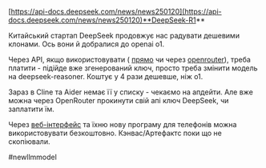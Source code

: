 <!--
date: 2025-01-21T11:50:13
-->

 [https://api-docs.deepseek.com/news/news250120](https://api-docs.deepseek.com/news/news250120)**DeepSeek-R1**

Китайський стартап DeepSeek продовжує нас радувати дешевими клонами. Ось вони й добралися до openai о1.

Через API, якщо використовувати ( [прямо](https://platform.deepseek.com/api_keys) чи через  [openrouter](https://openrouter.ai/deepseek/deepseek-r1)), треба платити - підійде вже згенерований ключ, просто треба змінити модель на deepseek-reasoner.  Коштує у 4 рази дешевше, ніж o1. 

Зараз в Cline та Aider немає її у списку - чекаємо на апдейти. Але вже можна через OpenRouter прокинути свій апі ключ DeepSeek, чи заплатити їм.

Через  [веб-інтерфейс](https://chat.deepseek.com/) та їхню нову програму для телефонів можна використовувати безкоштовно. Кэнвас/Артефактс поки що не скопіювали.


 #newllmmodel
